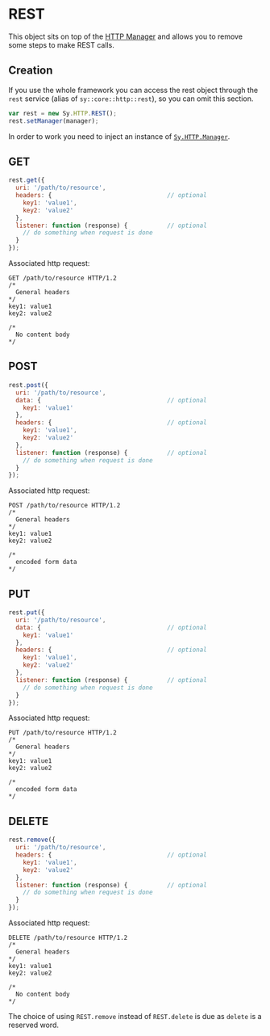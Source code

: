 # REST

This object sits on top of the [HTTP Manager](HTTP-Library.md#manager) and allows you to remove some steps to make REST calls.

## Creation

If you use the whole framework you can access the rest object through the `rest` service (alias of `sy::core::http::rest`), so you can omit this section.

```js
var rest = new Sy.HTTP.REST();
rest.setManager(manager);
```
In order to work you need to inject an instance of [`Sy.HTTP.Manager`](HTTP-Library.md#manager).

## GET

```js
rest.get({
  uri: '/path/to/resource',
  headers: {                                // optional
    key1: 'value1',
    key2: 'value2'
  },
  listener: function (response) {           // optional
    // do something when request is done
  }
});
```
Associated http request:
```
GET /path/to/resource HTTP/1.2
/*
  General headers
*/
key1: value1
key2: value2

/*
  No content body
*/

```

## POST

```js
rest.post({
  uri: '/path/to/resource',
  data: {                                   // optional
    key1: 'value1'
  },
  headers: {                                // optional
    key1: 'value1',
    key2: 'value2'
  },
  listener: function (response) {           // optional
    // do something when request is done
  }
});
```
Associated http request:
```
POST /path/to/resource HTTP/1.2
/*
  General headers
*/
key1: value1
key2: value2

/*
  encoded form data
*/

```

## PUT

```js
rest.put({
  uri: '/path/to/resource',
  data: {                                   // optional
    key1: 'value1'
  },
  headers: {                                // optional
    key1: 'value1',
    key2: 'value2'
  },
  listener: function (response) {           // optional
    // do something when request is done
  }
});
```
Associated http request:
```
PUT /path/to/resource HTTP/1.2
/*
  General headers
*/
key1: value1
key2: value2

/*
  encoded form data
*/

```

## DELETE

```js
rest.remove({
  uri: '/path/to/resource',
  headers: {                                // optional
    key1: 'value1',
    key2: 'value2'
  },
  listener: function (response) {           // optional
    // do something when request is done
  }
});
```
Associated http request:
```
DELETE /path/to/resource HTTP/1.2
/*
  General headers
*/
key1: value1
key2: value2

/*
  No content body
*/

```
The choice of using `REST.remove` instead of `REST.delete` is due as `delete` is a reserved word.